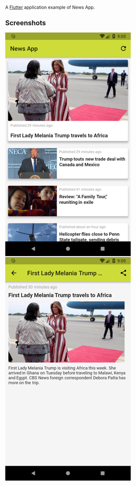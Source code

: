 A [Flutter](https://flutter.io/) application example of News App.

## Screenshots
![Home Screenshot](https://github.com/diego1araujo/flutter-news-app/blob/master/images/screenshot-01.png)
![Detail Screenshot](https://github.com/diego1araujo/flutter-news-app/blob/master/images/screenshot-02.png)
